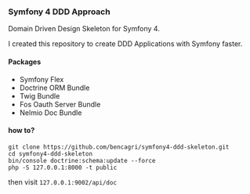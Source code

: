 ### Symfony 4 DDD Approach

Domain Driven Design Skeleton for Symfony 4.

I created this repository to create DDD Applications with Symfony faster.

#### Packages
- Symfony Flex
- Doctrine ORM Bundle
- Twig Bundle
- Fos Oauth Server Bundle
- Nelmio Doc Bundle

#### how to? 

``` 
git clone https://github.com/bencagri/symfony4-ddd-skeleton.git
cd symfony4-ddd-skeleton
bin/console doctrine:schema:update --force
php -S 127.0.0.1:8000 -t public

```

then visit `127.0.0.1:9002/api/doc` 
